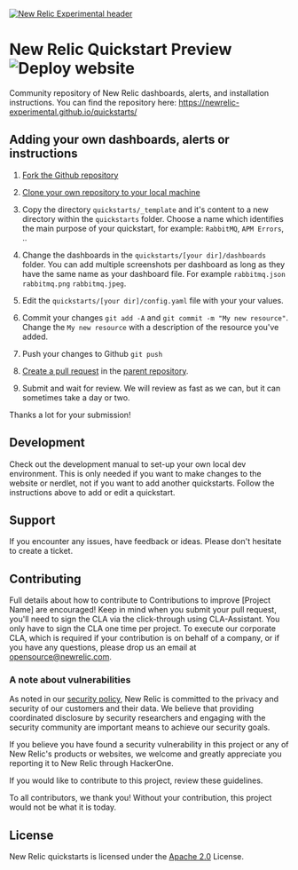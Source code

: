 [![New Relic Experimental header](https://github.com/newrelic/opensource-website/raw/master/src/images/categories/Experimental.png)](https://opensource.newrelic.com/oss-category/#new-relic-experimental)

# New Relic Quickstart Preview ![Deploy website](https://github.com/newrelic-experimental/quickstarts/workflows/Deploy%20website/badge.svg?branch=master)

Community repository of New Relic dashboards, alerts, and installation instructions. You can find the repository here: https://newrelic-experimental.github.io/quickstarts/

## Adding your own dashboards, alerts or instructions

1. [Fork the Github repository](https://help.github.com/en/github/getting-started-with-github/fork-a-repo#fork-an-example-repository)

2. [Clone your own repository to your local machine](https://help.github.com/en/github/creating-cloning-and-archiving-repositories/cloning-a-repository)

3. Copy the directory `quickstarts/_template` and it's content to a new directory within the `quickstarts` folder. Choose a name which identifies the main purpose of your quickstart, for example: `RabbitMQ`, `APM Errors`, ..

4. Change the dashboards in the `quickstarts/[your dir]/dashboards` folder. You can add multiple screenshots per dashboard as long as they have the same name as your dashboard file. For example `rabbitmq.json` `rabbitmq.png` `rabbitmq.jpeg`.

5. Edit the `quickstarts/[your dir]/config.yaml` file with your your values.

6. Commit your changes `git add -A` and `git commit -m "My new resource"`. Change the `My new resource` with a description of the resource you've added.

7. Push your changes to Github `git push`

8. [Create a pull request](https://help.github.com/en/github/collaborating-with-issues-and-pull-requests/creating-a-pull-request) in the [parent repository](https://github.com/newrelic-experimental/quickstarts/compare?expand=1).

9. Submit and wait for review. We will review as fast as we can, but it can sometimes take a day or two.

Thanks a lot for your submission!


## Development

Check out the development manual to set-up your own local dev environment. This is only needed if you want to make changes to the website or nerdlet, not if you want to add another quickstarts. Follow the instructions above to add or edit a quickstart.

## Support

If you encounter any issues, have feedback or ideas. Please don't hesitate to create a ticket.
<!-- New Relic hosts and moderates an online forum where customers can interact with New Relic employees as well as other customers to get help and share best practices. Like all official New Relic open source projects, there's a related Community topic in the New Relic Explorers Hub. You can find this project's topic/threads here:

>Add the url for the support thread here -->

## Contributing
Full details about how to contribute to
Contributions to improve [Project Name] are encouraged! Keep in mind when you submit your pull request, you'll need to sign the CLA via the click-through using CLA-Assistant. You only have to sign the CLA one time per project.
To execute our corporate CLA, which is required if your contribution is on behalf of a company, or if you have any questions, please drop us an email at opensource@newrelic.com.

### A note about vulnerabilities

As noted in our [security policy](https://github.com/newrelic-experimental/quickstarts/security/policy), New Relic is committed to the privacy and security of our customers and their data. We believe that providing coordinated disclosure by security researchers and engaging with the security community are important means to achieve our security goals.

If you believe you have found a security vulnerability in this project or any of New Relic's products or websites, we welcome and greatly appreciate you reporting it to New Relic through HackerOne.

If you would like to contribute to this project, review these guidelines.

To all contributors, we thank you! Without your contribution, this project would not be what it is today.

## License
New Relic quickstarts is licensed under the [Apache 2.0](http://apache.org/licenses/LICENSE-2.0.txt) License.

